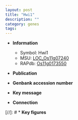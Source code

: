 ```yaml
---
layout: post
title: "Hwi1"
description: ""
category: genes
tags: 
---
```


* **Information**  
    + Symbol: Hwi1  
    + MSU: [LOC_Os11g07240](http://rice.uga.edu/cgi-bin/ORF_infopage.cgi?orf=LOC_Os11g07240)  
    + RAPdb: [Os11g0173550](http://rapdb.dna.affrc.go.jp/viewer/gbrowse_details/irgsp1?name=Os11g0173550)  

* **Publication**  

* **Genbank accession number**  

* **Key message**  

* **Connection**  

[//]: # * **Key figures**  


